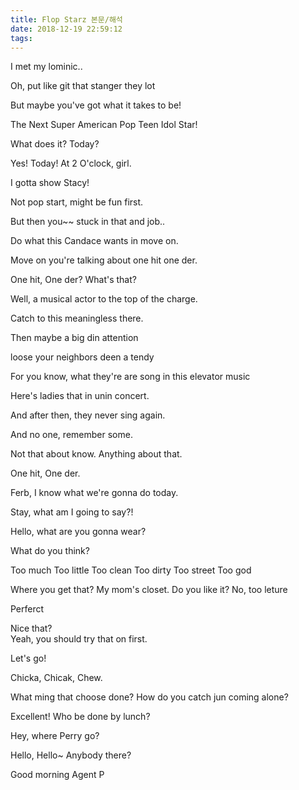 ```yaml
---
title: Flop Starz 본문/해석
date: 2018-12-19 22:59:12
tags:
---
```


I met my lominic..  

Oh, put like git that stanger they lot  

But maybe you've got what it takes to be!  

The Next Super American Pop Teen Idol Star!  

What does it? Today?  

Yes! Today! At 2 O'clock, girl.  

I gotta show Stacy!  

Not pop start, might be fun first.  

But then you~~ stuck in that and job..  

Do what this Candace wants in move on.  

Move on you're talking about one hit one der.  

One hit, One der? What's that?  

Well, a musical actor to the top of the charge.  

Catch to this meaningless there.  

Then maybe a big din attention  

loose your neighbors deen a tendy  

For you know, what they're are song in this elevator music  

Here's ladies that in unin concert.  

And after then, they never sing again.  

And no one, remember some.  

Not that about know. Anything about that.  

One hit, One der.  

Ferb, I know what we're gonna do today.  

Stay, what am I going to say?!  

Hello, what are you gonna wear?  

What do you think?  

Too much
Too little
Too clean
Too dirty
Too street
Too god

Where you get that?
My mom's closet.
Do you like it? 
No, too leture

Perferct

Nice that?  
Yeah, you should try that on first.  

Let's go!  

Chicka, Chicak, Chew.  

What ming that choose done?
How do you catch jun coming alone?  

Excellent! Who be done by lunch?  

Hey, where Perry go?  

Hello, Hello~ Anybody there?  

Good morning Agent P  



<!-- more -->
